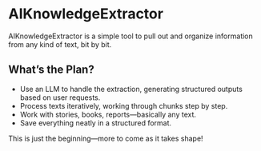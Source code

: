 # AIKnowledgeExtractor  

AIKnowledgeExtractor is a simple tool to pull out and organize information from any kind of text, bit by bit.  

## What’s the Plan?  
- Use an LLM to handle the extraction, generating structured outputs based on user requests.
- Process texts iteratively, working through chunks step by step.  
- Work with stories, books, reports—basically any text.  
- Save everything neatly in a structured format.  

This is just the beginning—more to come as it takes shape!  